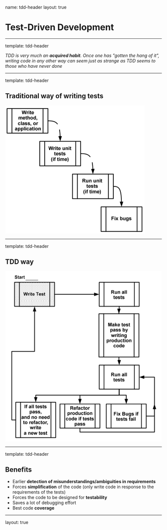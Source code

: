 name: tdd-header
layout: true

# Test-Driven Development

---
template: tdd-header


*TDD is very much an **acquired habit**. Once one has "gotten the hang of it", writing code in any other way can seem just as strange as TDD seems to those who have never done*

---
template: tdd-header

## Traditional way of writing tests

![](./img/tdd-traditional.png)

---
template: tdd-header

## TDD way

![](./img/tdd.png)

---
template: tdd-header

## Benefits

* Earlier **detection of misunderstandings/ambiguities in requirements**
* Forces **simplification** of the code (only write code in response to the requirements of the tests)
* Forces the code to be designed for **testability**
* Saves a lot of debugging effort
* Best code **coverage**

---
layout: true